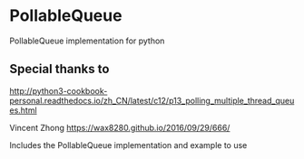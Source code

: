 # PollableQueue
PollableQueue implementation for python

## Special thanks to

http://python3-cookbook-personal.readthedocs.io/zh_CN/latest/c12/p13_polling_multiple_thread_queues.html

Vincent Zhong   https://wax8280.github.io/2016/09/29/666/


Includes the PollableQueue implementation and example to use

